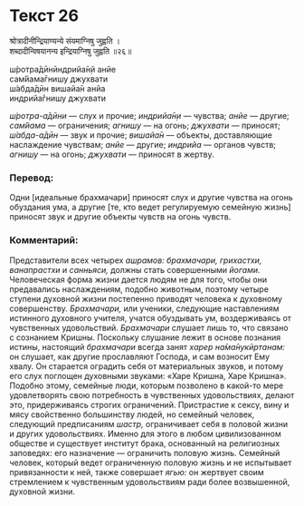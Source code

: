 # Текст 26

श्रोत्रादीनीन्द्रियाण्यन्ये संयमाग्निषु जुह्वति ।  
शब्दादीन्विषयानन्य इन्द्रियाग्निषु जुह्वति ॥२६॥

ш́ротра̄дӣнӣндрийа̄н̣й анйе  
сам̇йама̄гнишу джухвати  
ш́абда̄дӣн вишайа̄н анйа  
индрийа̄гнишу джухвати

_ш́ротра-а̄дӣни_ — слух и прочие; _индрийа̄н̣и_ — чувства; _анйе_ — другие; _сам̇йама_ — ограничения; _агнишу_ — на огонь; _джухвати_ — приносят; _ш́абда-а̄дӣн_ — звук и прочие; _вишайа̄н_ — объекты, доставляющие наслаждение чувствам; _анйе_ — другие; _индрийа_ — органов чувств; _агнишу_ — на огонь; _джухвати_ — приносят в жертву.

### Перевод:

Одни [идеальные брахмачари] приносят слух и другие чувства на огонь обуздания ума, а другие [те, кто ведет регулируемую семейную жизнь] приносят звук и другие объекты чувств на огонь чувств.

### Комментарий:

Представители всех четырех _ашрамов: брахмачари, грихастхи, ванапрастхи_ и _санньяси,_ должны стать совершенными _йогами._ Человеческая форма жизни дается людям не для того, чтобы они предавались наслаждениям, подобно животным, поэтому четыре ступени духовной жизни постепенно приводят человека к духовному совершенству. _Брахмачари,_ или ученики, следующие наставлениям истинного духовного учителя, учатся обуздывать ум, воздерживаясь от чувственных удовольствий. _Брахмачари_ слушает лишь то, что связано с сознанием Кришны. Поскольку слушание лежит в основе познания истины, настоящий _брахмачари_ всегда занят _харер на̄ма̄нукӣртанам:_ он слушает, как другие прославляют Господа, и сам возносит Ему хвалу. Он старается оградить себя от материальных звуков, и потому его слух поглощен духовными звуками: «Харе Кришна, Харе Кришна». Подобно этому, семейные люди, которым позволено в какой-то мере удовлетворять свою потребность в чувственных удовольствиях, делают это, придерживаясь строгих ограничений. Пристрастие к сексу, вину и мясу свойственно большинству людей, но семейный человек, следующий предписаниям _шастр,_ ограничивает себя в половой жизни и других удовольствиях. Именно для этого в любом цивилизованном обществе и существует институт брака, основанный на религиозных заповедях: его назначение — ограничить половую жизнь. Семейный человек, который ведет ограниченную половую жизнь и не испытывает привязанности к ней, также совершает _ягью:_ он жертвует своим стремлением к чувственным удовольствиям ради более возвышенной, духовной жизни.